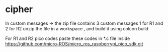 # cipher

In custom messages -> the zip file contains 3 custom messages 1 for R1 and 2 for R2
unzip the file in a workspace , and build it using colcon build

For R1 and R2 pico codes paste these codes in *.c file inside https://github.com/micro-ROS/micro_ros_raspberrypi_pico_sdk.git 
